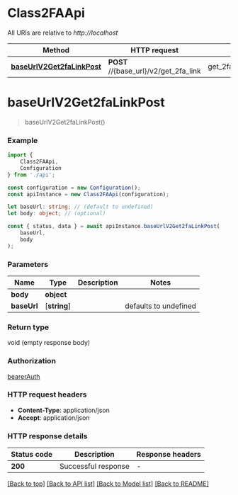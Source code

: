 # Class2FAApi

All URIs are relative to *http://localhost*

|Method | HTTP request | Description|
|------------- | ------------- | -------------|
|[**baseUrlV2Get2faLinkPost**](#baseurlv2get2falinkpost) | **POST** //{base_url}/v2/get_2fa_link | get_2fa_link/verify_order_cancel|

# **baseUrlV2Get2faLinkPost**
> baseUrlV2Get2faLinkPost()


### Example

```typescript
import {
    Class2FAApi,
    Configuration
} from './api';

const configuration = new Configuration();
const apiInstance = new Class2FAApi(configuration);

let baseUrl: string; // (default to undefined)
let body: object; // (optional)

const { status, data } = await apiInstance.baseUrlV2Get2faLinkPost(
    baseUrl,
    body
);
```

### Parameters

|Name | Type | Description  | Notes|
|------------- | ------------- | ------------- | -------------|
| **body** | **object**|  | |
| **baseUrl** | [**string**] |  | defaults to undefined|


### Return type

void (empty response body)

### Authorization

[bearerAuth](../README.md#bearerAuth)

### HTTP request headers

 - **Content-Type**: application/json
 - **Accept**: application/json


### HTTP response details
| Status code | Description | Response headers |
|-------------|-------------|------------------|
|**200** | Successful response |  -  |

[[Back to top]](#) [[Back to API list]](../README.md#documentation-for-api-endpoints) [[Back to Model list]](../README.md#documentation-for-models) [[Back to README]](../README.md)

